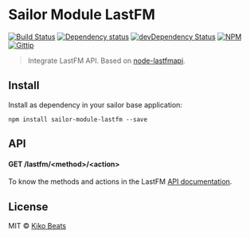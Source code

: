 # Sailor Module LastFM

[![Build Status](https://secure.travis-ci.org/sailorjs/sailor-module-lastfm.png?branch=master)](https://travis-ci.org/sailorjs/sailor-module-lastfm)
[![Dependency status](https://david-dm.org/sailorjs/sailor-module-lastfm.svg)](https://david-dm.org/sailorjs/sailor-module-lastfm)
[![devDependency Status](https://david-dm.org/sailorjs/sailor-module-lastfm/dev-status.svg)](https://david-dm.org/sailorjs/sailor-module-lastfm#info=devDependencies)
[![NPM](https://nodei.co/npm/sailor-module-lastfm.png?downloads=true&stars=true)](https://npmjs.org/package/sailor-module-lastfm/)
[![Gittip](http://img.shields.io/gittip/Kikobeats.svg?style=flat)](https://www.gittip.com/Kikobeats/)

> Integrate LastFM API. Based on [node-lastfmapi](https://github.com/maxkueng/node-lastfmapi).


## Install

Install as dependency in your sailor base application:

```
npm install sailor-module-lastfm --save
```

## API

#### GET /lastfm/\<method>/\<action>

To know the methods and actions in the LastFM [API documentation](https://github.com/maxkueng/node-lastfmapi/blob/master/README.md#documentation).

## License

MIT © [Kiko Beats](http://www.sailorjs.com)